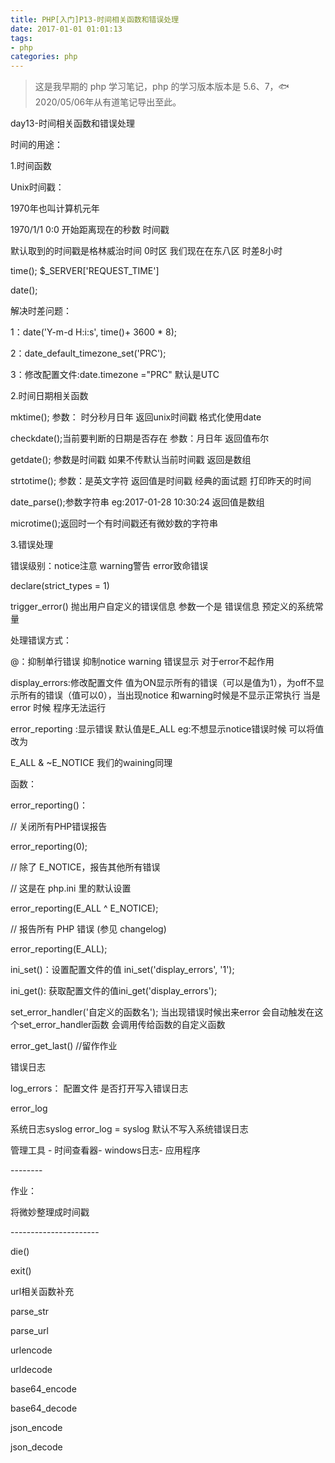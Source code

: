 ```yaml
---
title: PHP[入门]P13-时间相关函数和错误处理
date: 2017-01-01 01:01:13
tags:
- php
categories: php
---
```


> 这是我早期的 php 学习笔记，php 的学习版本版本是 5.6、7，🐟2020/05/06年从有道笔记导出至此。


day13-时间相关函数和错误处理

时间的用途：

1.时间函数

Unix时间戳：

1970年也叫计算机元年

1970/1/1 0:0 开始距离现在的秒数 时间戳

默认取到的时间戳是格林威治时间 0时区 我们现在在东八区 时差8小时

time(); \$\_SERVER\[\'REQUEST\_TIME\'\]

date();

解决时差问题：

1：date(\'Y-m-d H:i:s\', time()+ 3600 \* 8);

2：date\_default\_timezone\_set(\'PRC\');

3：修改配置文件:date.timezone =\"PRC\" 默认是UTC

2.时间日期相关函数

mktime(); 参数： 时分秒月日年 返回unix时间戳 格式化使用date

checkdate();当前要判断的日期是否存在 参数：月日年 返回值布尔

getdate(); 参数是时间戳 如果不传默认当前时间戳 返回是数组

strtotime(); 参数：是英文字符 返回值是时间戳 经典的面试题 打印昨天的时间

date\_parse();参数字符串 eg:2017-01-28 10:30:24 返回值是数组

microtime();返回时一个有时间戳还有微妙数的字符串

3.错误处理

错误级别：notice注意 warning警告 error致命错误

declare(strict\_types = 1)

trigger\_error() 抛出用户自定义的错误信息 参数一个是 错误信息
预定义的系统常量

处理错误方式：

@：抑制单行错误 抑制notice warning 错误显示 对于error不起作用

display\_errors:修改配置文件
值为ON显示所有的错误（可以是值为1），为off不显示所有的错误（值可以0），当出现notice
和warning时候是不显示正常执行 当是error 时候 程序无法运行

error\_reporting :显示错误 默认值是E\_ALL eg:不想显示notice错误时候
可以将值改为

E\_ALL & \~E\_NOTICE 我们的waining同理

函数：

error\_reporting()：

// 关闭所有PHP错误报告

error\_reporting(0);

// 除了 E\_NOTICE，报告其他所有错误

// 这是在 php.ini 里的默认设置

error\_reporting(E\_ALL \^ E\_NOTICE);

// 报告所有 PHP 错误 (参见 changelog)

error\_reporting(E\_ALL);

ini\_set()：设置配置文件的值 ini\_set(\'display\_errors\', \'1\');

ini\_get(): 获取配置文件的值ini\_get(\'display\_errors\');

set\_error\_handler(\'自定义的函数名\'); 当出现错误时候出来error
会自动触发在这个set\_error\_handler函数 会调用传给函数的自定义函数

error\_get\_last() //留作作业

错误日志

log\_errors： 配置文件 是否打开写入错误日志

error\_log

系统日志syslog error\_log = syslog 默认不写入系统错误日志

管理工具 - 时间查看器- windows日志- 应用程序

\-\-\-\-\-\-\--

作业：

将微妙整理成时间戳

\-\-\-\-\-\-\-\-\-\-\-\-\-\-\-\-\-\-\-\-\--

die()

exit()

url相关函数补充

parse\_str

parse\_url

urlencode

urldecode

base64\_encode

base64\_decode

json\_encode

json\_decode
